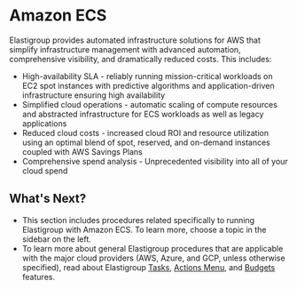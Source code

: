 # Amazon ECS

Elastigroup provides automated infrastructure solutions for AWS that simplify infrastructure management with advanced automation, comprehensive visibility, and dramatically reduced costs. This includes:
* High-availability SLA - reliably running mission-critical workloads on EC2 spot instances with predictive algorithms and application-driven infrastructure ensuring high availability
* Simplified cloud operations - automatic scaling of compute resources and abstracted infrastructure for ECS workloads as well as legacy applications
* Reduced cloud costs - increased cloud ROI and resource utilization using an optimal blend of spot, reserved, and on-demand instances coupled with AWS Savings Plans
* Comprehensive spend analysis - Unprecedented visibility into all of your cloud spend

## What's Next?
* This section includes procedures related specifically to running Elastigroup with Amazon ECS. To learn more, choose a topic in the sidebar on the left.
* To learn more about general Elastigroup procedures that are applicable with the major cloud providers (AWS, Azure, and GCP, unless otherwise specified), read about Elastigroup [Tasks](elastigroup/tutorials/elastigroup-tasks/), [Actions Menu](elastigroup/tutorials/elastigroup-actions-menu/), and [Budgets](elastigroup/tutorials/elastigroup-budgets/) features.
